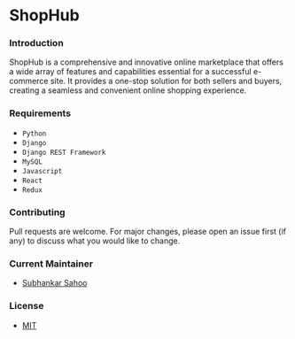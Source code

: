 # ShopHub

### Introduction

ShopHub is a comprehensive and innovative online marketplace that offers a wide array of features and capabilities essential for a successful e-commerce site. It provides a one-stop solution for both sellers and buyers, creating a seamless and convenient online shopping experience.


### Requirements
- `Python`
- `Django`
- `Django REST Framework`
- `MySQL`
- `Javascript`
- `React`
- `Redux`


### Contributing

Pull requests are welcome. For major changes, please open an issue first (if any)
to discuss what you would like to change.


### Current Maintainer
- [Subhankar Sahoo](https://github.com/sahoo-subha)

### License

- [MIT]()
